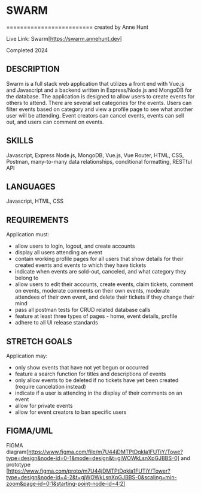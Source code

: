 # SWARM

=========================
created by Anne Hunt

Live Link: Swarm[https://swarm.annehunt.dev]

Completed 2024

## DESCRIPTION

Swarm is a full stack web application that utilizes a front end with Vue.js and Javascript and a backend written in Express/Node.js and MongoDB for the database. The application is designed to allow users to create events for others to attend. There are several set categories for the events. Users can filter events based on category and view a profile page to see what another user will be attending. Event creators can cancel events, events can sell out, and users can comment on events.

## SKILLS

Javascript, Express Node.js, MongoDB, Vue.js, Vue Router, HTML, CSS, Postman, many-to-many data relationships, conditional formatting, RESTful API

## LANGUAGES

Javascript, HTML, CSS

## REQUIREMENTS

Application must:

- allow users to login, logout, and create accounts
- display all users attending an event
- contain working profile pages for all users that show details for their created events and events to which they have tickets
- indicate when events are sold-out, canceled, and what category they belong to
- allow users to edit their accounts, create events, claim tickets, comment on events, moderate comments on their own events, moderate attendees of their own event, and delete their tickets if they change their mind
- pass all postman tests for CRUD related database calls
- feature at least three types of pages - home, event details, profile
- adhere to all UI release standards

## STRETCH GOALS

Application may:

- only show events that have not yet begun or occurred
- feature a search function for titles and descriptions of events
- only allow events to be deleted if no tickets have yet been created (require cancelation instead)
- indicate if a user is attending in the display of their comments on an event
- allow for private events
- allow for event creators to ban specific users

## FIGMA/UML

FIGMA diagram[https://www.figma.com/file/m7U44jDMTPtDqkla1FUTiY/Towe?type=design&node-id=0-1&mode=design&t=gjWOWkLsnXpGJBBS-0] and prototype [https://www.figma.com/proto/m7U44jDMTPtDqkla1FUTiY/Tower?type=design&node-id=4-2&t=gjWOWkLsnXpGJBBS-0&scaling=min-zoom&page-id=0:1&starting-point-node-id=4:2]
